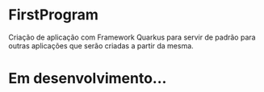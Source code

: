 # FirstProgram

Criação de aplicação com Framework Quarkus para servir de padrão para outras aplicações que serão criadas a partir da mesma.

# Em desenvolvimento...
